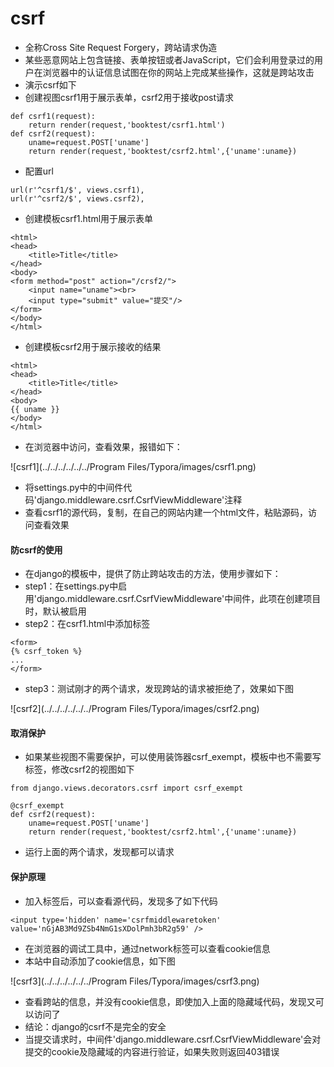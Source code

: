 # csrf

- 全称Cross Site Request Forgery，跨站请求伪造
- 某些恶意网站上包含链接、表单按钮或者JavaScript，它们会利用登录过的用户在浏览器中的认证信息试图在你的网站上完成某些操作，这就是跨站攻击
- 演示csrf如下
- 创建视图csrf1用于展示表单，csrf2用于接收post请求

```
def csrf1(request):
    return render(request,'booktest/csrf1.html')
def csrf2(request):
    uname=request.POST['uname']
    return render(request,'booktest/csrf2.html',{'uname':uname})
```

- 配置url

```
url(r'^csrf1/$', views.csrf1),
url(r'^csrf2/$', views.csrf2),
```

- 创建模板csrf1.html用于展示表单

```
<html>
<head>
    <title>Title</title>
</head>
<body>
<form method="post" action="/crsf2/">
    <input name="uname"><br>
    <input type="submit" value="提交"/>
</form>
</body>
</html>
```

- 创建模板csrf2用于展示接收的结果

```
<html>
<head>
    <title>Title</title>
</head>
<body>
{{ uname }}
</body>
</html>
```

- 在浏览器中访问，查看效果，报错如下：

![csrf1](../../../../../../Program Files/Typora/images/csrf1.png)

- 将settings.py中的中间件代码'django.middleware.csrf.CsrfViewMiddleware'注释
- 查看csrf1的源代码，复制，在自己的网站内建一个html文件，粘贴源码，访问查看效果

#### 防csrf的使用

- 在django的模板中，提供了防止跨站攻击的方法，使用步骤如下：
- step1：在settings.py中启用'django.middleware.csrf.CsrfViewMiddleware'中间件，此项在创建项目时，默认被启用
- step2：在csrf1.html中添加标签

```
<form>
{% csrf_token %}
...
</form>
```

- step3：测试刚才的两个请求，发现跨站的请求被拒绝了，效果如下图

![csrf2](../../../../../../Program Files/Typora/images/csrf2.png)

#### 取消保护

- 如果某些视图不需要保护，可以使用装饰器csrf_exempt，模板中也不需要写标签，修改csrf2的视图如下

```
from django.views.decorators.csrf import csrf_exempt

@csrf_exempt
def csrf2(request):
    uname=request.POST['uname']
    return render(request,'booktest/csrf2.html',{'uname':uname})
```

- 运行上面的两个请求，发现都可以请求

#### 保护原理

- 加入标签后，可以查看源代码，发现多了如下代码

```
<input type='hidden' name='csrfmiddlewaretoken' value='nGjAB3Md9ZSb4NmG1sXDolPmh3bR2g59' />
```

- 在浏览器的调试工具中，通过network标签可以查看cookie信息
- 本站中自动添加了cookie信息，如下图

![csrf3](../../../../../../Program Files/Typora/images/csrf3.png)

- 查看跨站的信息，并没有cookie信息，即使加入上面的隐藏域代码，发现又可以访问了
- 结论：django的csrf不是完全的安全
- 当提交请求时，中间件'django.middleware.csrf.CsrfViewMiddleware'会对提交的cookie及隐藏域的内容进行验证，如果失败则返回403错误